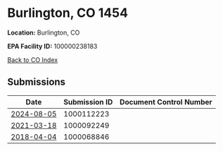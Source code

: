 # Burlington, CO 1454

**Location:** Burlington, CO

**EPA Facility ID:** 100000238183

[Back to CO Index](../../index.md)

## Submissions

| Date | Submission ID | Document Control Number |
|------|--------------|-------------------------|
| [2024-08-05](submissions/1000112223.md) | 1000112223 |  |
| [2021-03-18](submissions/1000092249.md) | 1000092249 |  |
| [2018-04-04](submissions/1000068846.md) | 1000068846 |  |
